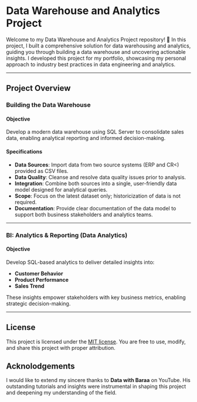 # Data Warehouse and Analytics Project

Welcome to my Data Warehouse and Analytics Project repository! 🚀 In this project, I built a comprehensive solution for data warehousing and analytics, guiding you through building a data warehouse and uncovering actionable insights. I developed this project for my portfolio, showcasing my personal approach to industry best practices in data engineering and analytics.

--- 

## Project Overview

### Building the Data Warehouse

#### Objective
Develop a modern data warehouse using SQL Server to consolidate sales data, enabling analytical reporting and informed decision-making.

#### Specifications
- **Data Sources**: Import data from two source systems (ERP and CR<) provided as CSV files.
- **Data Quality**: Cleanse and resolve data quality issues prior to analysis.
- **Integration**: Combine both sources into a single, user-friendly data model designed for analytical queries.
- **Scope**: Focus on the latest dataset only; historicization of data is not required.
- **Documentation**: Provide clear documentation of the data model to support both business stakeholders and analytics teams.

---

### BI: Analytics & Reporting (Data Analytics)

#### Objective
Develop SQL-based analytics to deliver detailed insights into:
- **Customer Behavior**
- **Product Performance**
- **Sales Trend**

These insights empower stakeholders with key business metrics, enabling strategic decision-making.

---

## License

This project is licensed under the [MIT license](LICENSE). You are free to use, modify, and share this project with proper attribution. 

## Acknolodgements

I would like to extend my sincere thanks to **Data with Baraa** on YouTube. His outstanding tutorials and insights were instrumental in shaping this project and deepening my understanding of the field.
